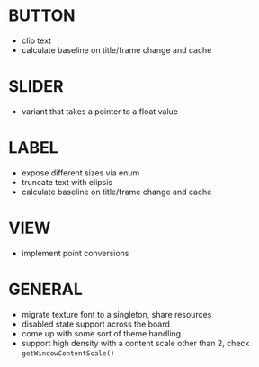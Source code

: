 
# BUTTON
- clip text
- calculate baseline on title/frame change and cache

# SLIDER
- variant that takes a pointer to a float value

# LABEL
- expose different sizes via enum
- truncate text with elipsis
- calculate baseline on title/frame change and cache

# VIEW
- implement point conversions

# GENERAL
- migrate texture font to a singleton, share resources
- disabled state support across the board
- come up with some sort of theme handling
- support high density with a content scale other than 2, check `getWindowContentScale()`
